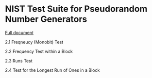 #  NIST Test Suite for Pseudorandom Number Generators

[Full document](https://nvlpubs.nist.gov/nistpubs/legacy/sp/nistspecialpublication800-22r1a.pdf)


2.1 Freqneucy (Monobit) Test

2.2 Frequency Test within a Block

2.3 Runs Test

2.4 Test for the Longest Run of Ones in a Block